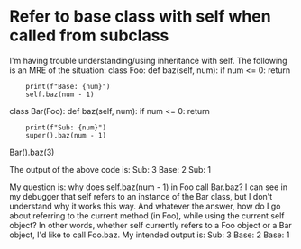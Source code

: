 
# Refer to base class with self when called from subclass

I'm having trouble understanding/using inheritance with self. The following is an MRE of the situation:
class Foo:
    def baz(self, num):
        if num <= 0:
            return

        print(f"Base: {num}")
        self.baz(num - 1)


class Bar(Foo):
    def baz(self, num):
        if num <= 0:
            return

        print(f"Sub: {num}")
        super().baz(num - 1)


Bar().baz(3)

The output of the above code is:
Sub: 3
Base: 2
Sub: 1

My question is: why does self.baz(num - 1) in Foo call Bar.baz? I can see in my debugger that self refers to an instance of the Bar class, but I don't understand why it works this way. And whatever the answer, how do I go about referring to the current method (in Foo), while using the current self object? In other words, whether self currently refers to a Foo object or a Bar object, I'd like to call Foo.baz.
My intended output is:
Sub: 3
Base: 2
Base: 1


        